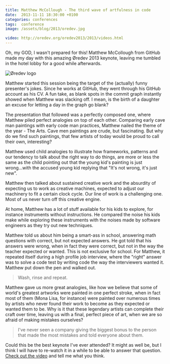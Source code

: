 ```yaml
---
title: Matthew McCollough - The third wave of artfulness in code
date:  2013-11-11 18:30:00 +0100
categories: conferences
tags:  conference
image: /assets/blog/2013/oredev.jpg

video: http://oredev.org/oredev2013/2013/videos.html
---
```


Oh, my GOD, I wasn't prepared for this! Matthew McCollough from GitHub made my
day with this amazing Øredev 2013 keynote, leaving me tumbled in the hotel lobby
for a good while afterwards.

![Øredev logo]({{page.image}})

Matthew started this session being the target of the (actually) funny presenter's
jokes. Since he works at GitHub, they went through his GitHub account as his CV. A
fun take, as blank spots in the commit graph instantly showed when Matthew was 
slacking off. I mean, is the birth of a daughter an excuse for letting a day in 
the graph go blank?

The presentation that followed was a perfectly composed one, where Matthew piled
perfect analogies on top of each other. Comparing early cave man paintings with
early code man practices, Matthew nailed the theme of the year - The Arts. Cave
men paintings are crude, but fascinating. But why do we find such paintings, that
few artists of today would be proud to call their own, interesting? 

Matthew used child analogies to illustrate how frameworks, patterns and our tendency
to talk about the right way to do things, are more or less the same as the child 
pointing out that the young kid's painting is just wrong...with the accused young
kid replying that "It's not wrong, it's just new".

Matthew then talked about sustained creative work and the absurdity of expecting us
to work as creative machines, expected to adjust our machinery to fit a certain
clock cycle. Our line of work is a challenging one. Most of us never turn off this
creative engine.

At home, Matthew has a lot of stuff available for his kids to explore, for instance
instruments without instructions. He compared the noise his kids make while exploring
these instruments with the noises made by software engineers as they try out new
techniques.

Matthew told us about him being a smart-ass in school, answering math questions
with correct, but not expected answers. He got told that his answers were wrong,
when in fact they were correct, but not in the way the teacher expected or wanted.
This is not exclusive for school. For Matthew, it repeated itself during a high
profile job interview, where the "right" answer was to solve a code test by
writing code the way the interviewers wanted it. Matthew put down the pen and
walked out.

> Wash, rinse and repeat.

Matthew gave us more great analogies, like how we believe that some of world's
greatest artworks were painted in one perfect stroke, when in fact most of them
(Mona Lisa, for instance) were painted over numerous times by artists who never
found their work to become as they expected or wanted them to be. Why is it that 
these legendary artists can complete their craft over time, leaving us with a
final, perfect piece of art, when we are so afraid of making mistakes ourselves?

> I've never seen a company giving the biggest bonus to the person that made the
most mistakes and told everyone about them.

Could this be the best keynote I've ever attended? It might as well be, but I
think I will have to re-watch it in a while to be able to answer that question.
[Check out the video]({{page.video}}) and tell me what you think.